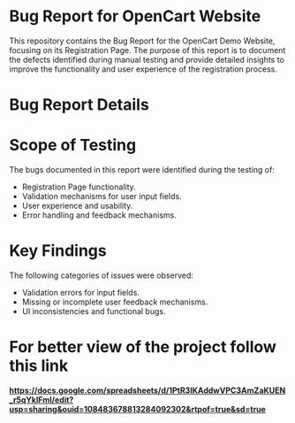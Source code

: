# Bug Report for OpenCart Website
This repository contains the Bug Report for the OpenCart Demo Website, focusing on its Registration Page. The purpose of this report is to document
the defects identified during manual testing and provide detailed insights to improve the functionality and user experience of the registration process.
# Bug Report Details
# Scope of Testing
The bugs documented in this report were identified during the testing of:

- Registration Page functionality.
- Validation mechanisms for user input fields.
- User experience and usability.
- Error handling and feedback mechanisms.
# Key Findings
The following categories of issues were observed:

- Validation errors for input fields.
- Missing or incomplete user feedback mechanisms.
- UI inconsistencies and functional bugs.

# For better view of the project follow this link
**https://docs.google.com/spreadsheets/d/1PtR3lKAddwVPC3AmZaKUEN_r5qYklFml/edit?usp=sharing&ouid=108483678813284092302&rtpof=true&sd=true**
